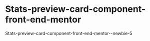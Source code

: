 # Stats-preview-card-component-front-end-mentor
Stats-preview-card-component-front-end-mentor--newbie-5
